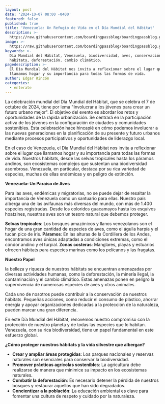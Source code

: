 ```yaml
---
layout: post
date: '2024-10-07 08:00 -0400'
featured: false
published: true
title: 'Venezuela: Un Refugio de Vida en el Día Mundial del Hábitat'
description: >-
  https://raw.githubusercontent.com/boardingpassblog/boardingpassblog.github.io/refs/heads/main/assets/images/Habitat.jpg
image: >-
  https://raw.githubusercontent.com/boardingpassblog/boardingpassblog.github.io/refs/heads/main/assets/images/Habitat.jpg
keywords: >-
  Día Mundial del Hábitat, Venezuela, biodiversidad, aves, conservación,
  hábitats, deforestación, cambio climático.
pagedescription: >-
  El Día Mundial del Hábitat nos invita a reflexionar sobre el lugar que
  llamamos hogar y su importancia para todas las formas de vida.
author: Edgar Rincón
categories:
  - enterate
---
```

La celebración mundial del Día Mundial del Hábitat, que se celebra el 7 de octubre de 2024, tiene por lema "Involucrar a los jóvenes para crear un futuro urbano mejor". El objetivo del evento es abordar los retos y oportunidades de la rápida urbanización. Se centrará en la participación activa de los jóvenes en la configuración de ciudades y comunidades sostenibles. Esta celebración hace hincapié en cómo podemos involucrar a las nuevas generaciones en la planificación de su presente y futuro urbanos mediante procesos participativos y oportunidades de liderazgo local.

En el caso de Venezuela, el Día Mundial del Hábitat nos invita a reflexionar sobre el lugar que llamamos hogar y su importancia para todas las formas de vida. Nuestros hábitats, desde las selvas tropicales hasta los páramos andinos, son ecosistemas complejos que sustentan una biodiversidad asombrosa. Venezuela, en particular, destaca por su rica variedad de especies, muchas de ellas endémicas y en peligro de extinción.

**Venezuela: Un Paraíso de Aves**

Para las aves, endémicas y migratorias, no se puede dejar de resaltar la importancia de Venezuela como un santuario para ellas. Nuestro país alberga una de las avifaunas más diversas del mundo, con más de 1.400 especies registradas. Desde los coloridos guacamayos hasta los esquivos hoatzines, nuestras aves son un tesoro natural que debemos proteger.

**Selvas tropicales**: Los bosques amazónicos y llanos venezolanos son el hogar de una gran cantidad de especies de aves, como el águila harpía y el tucán pico de iris.
**Páramos**: En las alturas de la Cordillera de los Andes, encontramos aves únicas adaptadas a condiciones extremas, como el cóndor andino y el turpial.
**Zonas costeras**: Manglares, playas y estuarios ofrecen hábitats para especies marinas como los pelícanos y las fragatas.

**Nuestro Papel**

la belleza y riqueza de nuestros hábitats se encuentran amenazadas por diversas actividades humanas, como la deforestación, la minería ilegal, la contaminación y el cambio climático. Estas amenazas ponen en peligro la supervivencia de numerosas especies de aves y otros animales.

Cada uno de nosotros puede contribuir a la conservación de nuestros hábitats. Pequeñas acciones, como reducir el consumo de plástico, ahorrar energía y apoyar organizaciones dedicadas a la protección de la naturaleza, pueden marcar una gran diferencia.

En este Día Mundial del Hábitat, renovemos nuestro compromiso con la protección de nuestro planeta y de todas las especies que lo habitan. Venezuela, con su rica biodiversidad, tiene un papel fundamental en este esfuerzo global.

**¿Cómo proteger nuestros hábitats y la vida silvestre que albergan?**

- **Crear y ampliar áreas protegidas**: Los parques nacionales y reservas naturales son esenciales para conservar la biodiversidad.
- **Promover prácticas agrícolas sostenible**s: La agricultura debe realizarse de manera que minimice su impacto en los ecosistemas naturales.
- **Combatir la deforestación**: Es necesario detener la pérdida de nuestros bosques y restaurar aquellos que han sido degradados.
- **Concientizar a la población**: La educación ambiental es clave para fomentar una cultura de respeto y cuidado por la naturaleza.
